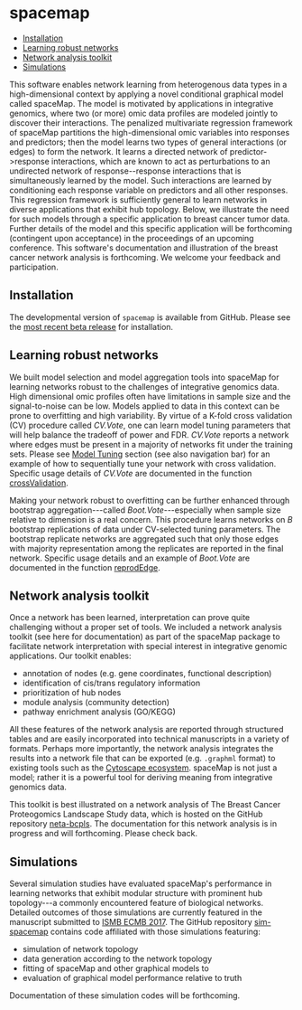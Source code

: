 spacemap
================

-   [Installation](#installation)
-   [Learning robust networks](#learning-robust-networks)
-   [Network analysis toolkit](#network-analysis-toolkit)
-   [Simulations](#simulations)

This software enables network learning from heterogenous data types in a high-dimensional context by applying a novel conditional graphical model called spaceMap. The model is motivated by applications in integrative genomics, where two (or more) omic data profiles are modeled jointly to discover their interactions. The penalized multivariate regression framework of spaceMap partitions the high-dimensional omic variables into responses and predictors; then the model learns two types of general interactions (or edges) to form the network. It learns a directed network of predictor-&gt;response interactions, which are known to act as perturbations to an undirected network of response--response interactions that is simultaneously learned by the model. Such interactions are learned by conditioning each response variable on predictors and all other responses. This regression framework is sufficiently general to learn networks in diverse applications that exhibit hub topology. Below, we illustrate the need for such models through a specific application to breast cancer tumor data. Further details of the model and this specific application will be forthcoming (contingent upon acceptance) in the proceedings of an upcoming conference. This software's documentation and illustration of the breast cancer network analysis is forthcoming. We welcome your feedback and participation.

<!---
high-dimensional profiles of protein expressions and copy number alterations (CNA) in the DNA. In this application spaceMap models one set of variables as responses (i.e. protein expressions) and another set of variables as predictors (i.e. CNA) through a penalized multivariate regression framework. References herafter to protein expressions or CNA variables can be r CNA to predictor and response varaiables can be interpreted as By conditioning each response variable (protein expression) on all other responses we model molecular inter- and intra- actions through a successful  application of spaceMap to breast cancer data. learning a network of protein expressions conditioned on copy number alterations in breast tumors and . In a penalized  multivariate regression framework, we model one set of variables as predictors and another set of variables as responses to the predictors. By conditiong a response variabthe model learns
-->
Installation
------------

The developmental version of `spacemap` is available from GitHub. Please see the [most recent beta release](https://github.com/topherconley/spacemap/releases/tag/v0.45.0-beta) for installation.

Learning robust networks
------------------------

We built model selection and model aggregation tools into spaceMap for learning networks robust to the challenges of integrative genomics data. High dimensional omic profiles often have limitations in sample size and the signal-to-noise can be low. Models applied to data in this context can be prone to overfitting and high variability. By virtue of a K-fold cross validation (CV) procedure called *CV.Vote*, one can learn model tuning parameters that will help balance the tradeoff of power and FDR. *CV.Vote* reports a network where edges must be present in a majority of networks fit under the training sets. Please see [Model Tuning](https://topherconley.github.io/spacemap/articles/tune_sim1.html) section (see also navigation bar) for an example of how to sequentially tune your network with cross validation. Specific usage details of *CV.Vote* are documented in the function [crossValidation](https://topherconley.github.io/spacemap/reference/crossValidation.html).

Making your network robust to overfitting can be further enhanced through bootstrap aggregation---called *Boot.Vote*---especially when sample size relative to dimension is a real concern. This procedure learns networks on *B* bootstrap replications of data under CV-selected tuning parameters. The bootstrap replicate networks are aggregated such that only those edges with majority representation among the replicates are reported in the final network. Specific usage details and an example of *Boot.Vote* are documented in the function [reprodEdge](https://topherconley.github.io/spacemap/reference/reprodEdge.html).

Network analysis toolkit
------------------------

Once a network has been learned, interpretation can prove quite challenging without a proper set of tools. We included a network analysis toolkit (see here for documentation) as part of the spaceMap package to facilitate network interpretation with special interest in integrative genomic applications. Our toolkit enables:

-   annotation of nodes (e.g. gene coordinates, functional description)
-   identification of cis/trans regulatory information
-   prioritization of hub nodes
-   module analysis (community detection)
-   pathway enrichment analysis (GO/KEGG)

All these features of the network analysis are reported through structured tables and are easily incorporated into technical manuscripts in a variety of formats. Perhaps more importantly, the network analysis integrates the results into a network file that can be exported (e.g. `.graphml` format) to existing tools such as the [Cytoscape ecosystem](http://www.cytoscape.org/what_is_cytoscape.html). spaceMap is not just a model; rather it is a powerful tool for deriving meaning from integrative genomics data.

This toolkit is best illustrated on a network analysis of The Breast Cancer Proteogomics Landscape Study data, which is hosted on the GitHub repository [neta-bcpls](https://topherconley.github.io/neta-bcpls/). The documentation for this network analysis is in progress and will forthcoming. Please check back.

Simulations
-----------

Several simulation studies have evaluated spaceMap's performance in learning networks that exhibit modular structure with prominent hub topology---a commonly encountered feature of biological networks. Detailed outcomes of those simulations are currently featured in the manuscript submitted to [ISMB ECMB 2017](https://www.iscb.org/ismbeccb2017). The GitHub repository [sim-spacemap](https://github.com/topherconley/sim-spacemap) contains code affiliated with those simulations featuring:

-   simulation of network topology
-   data generation according to the network topology
-   fitting of spaceMap and other graphical models to
-   evaluation of graphical model performance relative to truth

Documentation of these simulation codes will be forthcoming.
